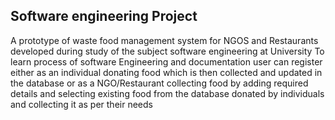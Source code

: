 ## Software engineering Project
A prototype of waste food management system for NGOS and Restaurants developed during study of the subject software engineering at University To learn process of software Engineering and documentation
user can register either as an individual donating food which is then collected and updated in the database or as a NGO/Restaurant collecting food by adding required details and selecting existing food from the database donated by individuals and collecting it as per their needs
